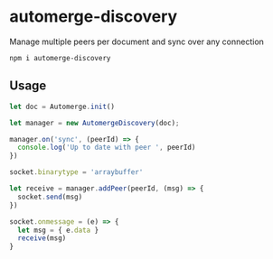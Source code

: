 # automerge-discovery

Manage multiple peers per document and sync over any connection

```
npm i automerge-discovery
```

## Usage

```js
let doc = Automerge.init()

let manager = new AutomergeDiscovery(doc);

manager.on('sync', (peerId) => {
  console.log('Up to date with peer ', peerId)
})

socket.binarytype = 'arraybuffer'

let receive = manager.addPeer(peerId, (msg) => {
  socket.send(msg)
})

socket.onmessage = (e) => {
  let msg = { e.data } 
  receive(msg)
}

```
